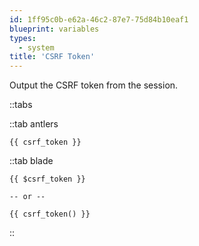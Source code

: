 ```yaml
---
id: 1ff95c0b-e62a-46c2-87e7-75d84b10eaf1
blueprint: variables
types:
  - system
title: 'CSRF Token'
---
```

Output the CSRF token from the session.

::tabs

::tab antlers
```antlers
{{ csrf_token }}
```
::tab blade
```blade
{{ $csrf_token }}

-- or --

{{ csrf_token() }}
```
::
